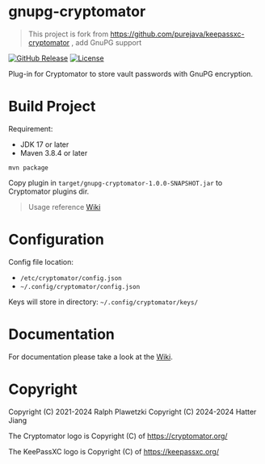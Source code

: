# gnupg-cryptomator

> This project is fork from https://github.com/purejava/keepassxc-cryptomator , add GnuPG support

[![GitHub Release](https://img.shields.io/github/v/release/purejava/keepassxc-cryptomator)](https://github.com/purejava/keepassxc-cryptomator/releases)
[![License](https://img.shields.io/github/license/purejava/keepassxc-cryptomator.svg)](https://github.com/purejava/keepassxc-cryptomator/blob/master/LICENSE)

Plug-in for Cryptomator to store vault passwords with GnuPG encryption.

# Build Project

Requirement:

* JDK 17 or later
* Maven 3.8.4 or later

```shell
mvn package
```

Copy plugin in `target/gnupg-cryptomator-1.0.0-SNAPSHOT.jar` to Cryptomator plugins dir.
> Usage reference [Wiki](https://github.com/purejava/keepassxc-cryptomator/wiki)

# Configuration

Config file location:

* `/etc/cryptomator/config.json`
* `~/.config/cryptomator/config.json`

Keys will store in directory:
`~/.config/cryptomator/keys/`

# Documentation

For documentation please take a look at the [Wiki](https://github.com/purejava/keepassxc-cryptomator/wiki).

# Copyright

Copyright (C) 2021-2024 Ralph Plawetzki
Copyright (C) 2024-2024 Hatter Jiang

The Cryptomator logo is Copyright (C) of https://cryptomator.org/

The KeePassXC logo is Copyright (C) of https://keepassxc.org/
